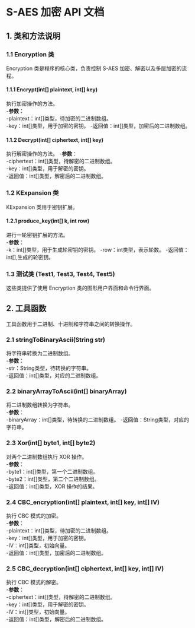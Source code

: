 # S-AES 加密 API 文档

## 1. 类和方法说明  
### 1.1 Encryption 类  
Encryption 类是程序的核心类，负责控制 S-AES 加密、解密以及多层加密的流程。  

#### 1.1.1 Encrypt(int[] plaintext, int[] key)   
执行加密操作的方法。     
-**参数**：  
 -plaintext：int[]类型，待加密的二进制数组。  
 -key：int[]类型，用于加密的密钥。
 -返回值：int[]类型，加密后的二进制数组。 

#### 1.1.2 Decrypt(int[] ciphertext, int[] key)   
执行解密操作的方法。 
-**参数**：  
 -ciphertext：int[]类型，待解密的二进制数组。  
 -key：int[]类型，用于解密的密钥。  
 -返回值：int[]类型，解密后的二进制数组。  

### 1.2 KExpansion 类  
KExpansion 类用于密钥扩展。 

#### 1.2.1 produce_key(int[] k, int row)  
进行一轮密钥扩展的方法。  
-**参数**：    
 -k：int[]类型，用于生成轮密钥的密钥。
 -row：int类型，表示轮数。
 -返回值：int[],生成的轮密钥。

### 1.3 测试类 (Test1, Test3, Test4, Test5)  
这些类提供了使用 Encryption 类的图形用户界面和命令行界面。

## 2. 工具函数  
工具函数用于二进制、十进制和字符串之间的转换操作。

### 2.1 stringToBinaryAscii(String str)  
将字符串转换为二进制数组。  
-**参数**：    
 -str：String类型，待转换的字符串。  
 -返回值：int[]类型，对应的二进制数组。  

### 2.2 binaryArrayToAscii(int[] binaryArray)  
将二进制数组转换为字符串。  
-**参数**：   
 -binaryArray：int[]类型，待转换的二进制数组。
 -返回值：String类型，对应的字符串。

### 2.3 Xor(int[] byte1, int[] byte2)
对两个二进制数组执行 XOR 操作。  
-**参数**：  
 -byte1：int[]类型，第一个二进制数组。  
 -byte2：int[]类型，第二个二进制数组。  
 -返回值：int[]类型，XOR 操作的结果。  

### 2.4 CBC_encryption(int[] plaintext, int[] key, int[] IV)  
执行 CBC 模式的加密。  
-**参数**：  
 -plaintext：int[]类型，待加密的二进制数组。  
 -key：int[]类型，用于加密的密钥。  
 -IV：int[]类型，初始向量。    
 -返回值：int[]类型，加密后的二进制数组。      

### 2.5 CBC_decryption(int[] ciphertext, int[] key, int[] IV)  
执行 CBC 模式的解密。  
-**参数**：    
 -ciphertext：int[]类型，待解密的二进制数组。  
 -key：int[]类型，用于解密的密钥。  
 -IV：int[]类型，初始向量。  
 -返回值：int[]类型，解密后的二进制数组。  
